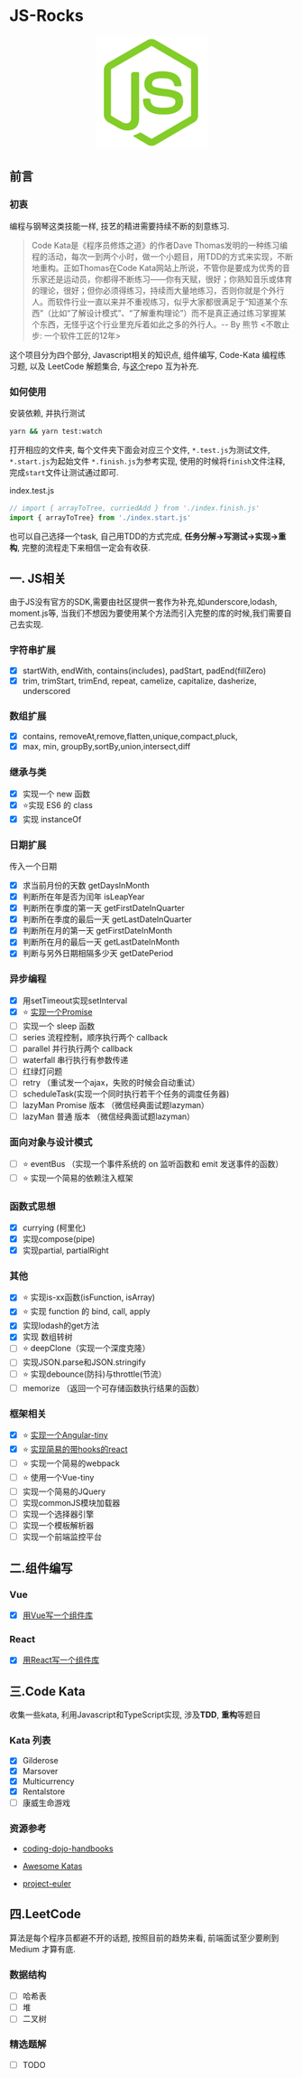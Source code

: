 # JS-Rocks

<p align="center">
  <a href="#">
    <img width="200" src="./assets/js-rock.png"></img>
  </a>
</p>

## 前言

### 初衷

编程与钢琴这类技能一样, 技艺的精进需要持续不断的刻意练习.  

> Code Kata是《程序员修炼之道》的作者Dave Thomas发明的一种练习编程的活动，每次一到两个小时，做一个小题目，用TDD的方式来实现，不断地重构。正如Thomas在Code Kata网站上所说，不管你是要成为优秀的音乐家还是运动员，你都得不断练习——你有天赋，很好；你熟知音乐或体育的理论，很好；但你必须得练习，持续而大量地练习，否则你就是个外行人。而软件行业一直以来并不重视练习，似乎大家都很满足于“知道某个东西”（比如“了解设计模式”、“了解重构理论”）而不是真正通过练习掌握某个东西，无怪乎这个行业里充斥着如此之多的外行人。-- By 熊节 <不敢止步: 一个软件工匠的12年>

这个项目分为四个部分, Javascript相关的知识点, 组件编写, Code-Kata 编程练习题, 以及 LeetCode 解题集合, 与[这个](https://github.com/chenxiaoyao6228/blog)repo 互为补充.

### 如何使用

安装依赖, 并执行测试

```bash
yarn && yarn test:watch
```

打开相应的文件夹, 每个文件夹下面会对应三个文件, `*.test.js`为测试文件, `*.start.js`为起始文件 `*.finish.js`为参考实现, 使用的时候将`finish`文件注释, 完成`start`文件让测试通过即可.

index.test.js

```js
// import { arrayToTree, curriedAdd } from './index.finish.js'
import { arrayToTree} from './index.start.js'
```

也可以自己选择一个task, 自己用TDD的方式完成, **任务分解->写测试->实现->重构**, 完整的流程走下来相信一定会有收获.

## 一. JS相关

由于JS没有官方的SDK,需要由社区提供一套作为补充,如underscore,lodash, moment.js等, 当我们不想因为要使用某个方法而引入完整的库的时候,我们需要自己去实现.

### 字符串扩展

- [x] startWith, endWith, contains(includes), padStart, padEnd(fillZero)
- [x] trim, trimStart, trimEnd, repeat, camelize, capitalize, dasherize, underscored

### 数组扩展

- [x] contains, removeAt,remove,flatten,unique,compact,pluck,
- [x] max, min,  groupBy,sortBy,union,intersect,diff

### 继承与类

- [x] 实现一个 new 函数
- [x] ⭐实现 ES6 的 class
- [x] 实现 instanceOf

### 日期扩展

传入一个日期

- [x] 求当前月份的天数 getDaysInMonth
- [x] 判断所在年是否为闰年 isLeapYear
- [x] 判断所在季度的第一天 getFirstDateInQuarter
- [x] 判断所在季度的最后一天 getLastDateInQuarter
- [x] 判断所在月的第一天 getFirstDateInMonth
- [x] 判断所在月的最后一天 getLastDateInMonth
- [x] 判断与另外日期相隔多少天 getDatePeriod

### 异步编程

- [x] 用setTimeout实现setInterval
- [x] ⭐ [实现一个Promise](https://github.com/chenxiaoyao6228/TDD-Promise)
- [ ] 实现一个 sleep 函数
- [ ] series 流程控制，顺序执行两个 callback
- [ ] parallel 并行执行两个 callback
- [ ] waterfall 串行执行有参数传递
- [ ] 红绿灯问题
- [ ] retry （重试发一个ajax，失败的时候会自动重试）
- [ ] scheduleTask(实现一个同时执行若干个任务的调度任务器)
- [ ] lazyMan Promise 版本 （微信经典面试题lazyman）
- [ ] lazyMan 普通 版本 （微信经典面试题lazyman）

### 面向对象与设计模式

- [ ] ⭐ eventBus （实现一个事件系统的 on 监听函数和 emit 发送事件的函数）
- [ ] ⭐ 实现一个简易的依赖注入框架

### 函数式思想

- [x] currying (柯里化)
- [x] 实现compose(pipe)
- [x] 实现partial, partialRight

### 其他

- [x] ⭐ 实现is-xx函数(isFunction, isArray)
- [x] ⭐ 实现 function 的 bind, call, apply
- [x] 实现lodash的get方法
- [x] 实现 数组转树
- [ ] ⭐ deepClone（实现一个深度克隆）
- [ ] 实现JSON.parse和JSON.stringify
- [ ] ⭐ 实现debounce(防抖)与throttle(节流）
- [ ] memorize （返回一个可存储函数执行结果的函数）

### 框架相关

- [x] ⭐ [实现一个Angular-tiny](https://github.com/chenxiaoyao6228/angular-tiny)
- [x] ⭐ [实现简易的带hooks的react](https://github.com/chenxiaoyao6228/york/tree/master/packages/facade)
- [ ] ⭐ 实现一个简易的webpack
- [ ] ⭐ 使用一个Vue-tiny
- [ ] 实现一个简易的JQuery
- [ ] 实现commonJS模块加载器
- [ ] 实现一个选择器引擎
- [ ] 实现一个模板解析器
- [ ] 实现一个前端监控平台

## 二.组件编写

### Vue

- [x] [用Vue写一个组件库](https://github.com/chenxiaoyao6228/graceful-ui)

### React

- [x]  [用React写一个组件库](https://chenxiaoyao6228.github.io/one-ui)

## 三.Code Kata

收集一些kata, 利用Javascript和TypeScript实现, 涉及**TDD**, **重构**等题目

### Kata 列表

- [x] Gilderose
- [x] Marsover
- [x] Multicurrency
- [x] Rentalstore
- [ ] 康威生命游戏

### 资源参考

- [coding-dojo-handbooks](https://www.amazon.com/Coding-Dojo-Handbook-Emily-Bache/dp/919811803X)

- [Awesome Katas](https://github.com/gamontal/awesome-katas)

- [project-euler](https://www.freecodecamp.org/learn/coding-interview-prep/project-euler)

## 四.LeetCode

算法是每个程序员都避不开的话题, 按照目前的趋势来看, 前端面试至少要刷到 Medium 才算有底.

### 数据结构

- [ ] 哈希表
- [ ] 堆
- [ ] 二叉树

### 精选题解

- [ ] TODO
